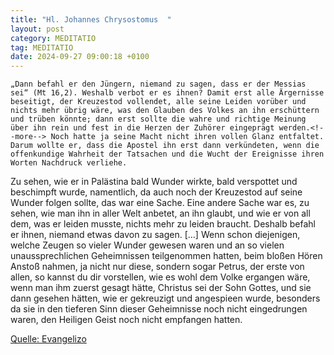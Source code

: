 ```yaml
---
title: "Hl. Johannes Chrysostomus  "
layout: post
category: MEDITATIO
tag: MEDITATIO
date: 2024-09-27 09:00:18 +0100
---
```

	„Dann befahl er den Jüngern, niemand zu sagen, dass er der Messias sei“ (Mt 16,2). Weshalb verbot er es ihnen? Damit erst alle Ärgernisse beseitigt, der Kreuzestod vollendet, alle seine Leiden vorüber und nichts mehr übrig wäre, was den Glauben des Volkes an ihn erschüttern und trüben könnte; dann erst sollte die wahre und richtige Meinung über ihn rein und fest in die Herzen der Zuhörer eingeprägt werden.<!--more--> Noch hatte ja seine Macht nicht ihren vollen Glanz entfaltet. Darum wollte er, dass die Apostel ihn erst dann verkündeten, wenn die offenkundige Wahrheit der Tatsachen und die Wucht der Ereignisse ihren Worten Nachdruck verliehe.
Zu sehen, wie er in Palästina bald Wunder wirkte, bald verspottet und beschimpft wurde, namentlich, da auch noch der Kreuzestod auf seine Wunder folgen sollte, das war eine Sache. Eine andere Sache war es, zu sehen, wie man ihn in aller Welt anbetet, an ihn glaubt, und wie er von all dem, was er leiden musste, nichts mehr zu leiden braucht. Deshalb befahl er ihnen, niemand etwas davon zu sagen. […] Wenn schon diejenigen, welche Zeugen so vieler Wunder gewesen waren und an so vielen unaussprechlichen Geheimnissen teilgenommen hatten, beim bloßen Hören Anstoß nahmen, ja nicht nur diese, sondern sogar Petrus, der erste von allen, so kannst du dir vorstellen, wie es wohl dem Volke ergangen wäre, wenn man ihm zuerst gesagt hätte, Christus sei der Sohn Gottes, und sie dann gesehen hätten, wie er gekreuzigt und angespieen wurde, besonders da sie in den tieferen Sinn dieser Geheimnisse noch nicht eingedrungen waren, den Heiligen Geist noch nicht empfangen hatten.



[Quelle: Evangelizo](https://evangeliumtagfuertag.org/DE/gospel)
